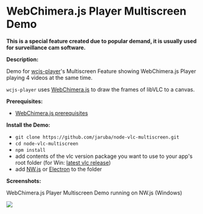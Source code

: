 # WebChimera.js Player Multiscreen Demo

**This is a special feature created due to popular demand, it is usually used for surveillance cam software.**

**Description:**

Demo for [wcjs-player](https://github.com/jaruba/wcjs-player)'s Multiscreen Feature showing WebChimera.js Player playing 4 videos at the same time.

``wcjs-player`` uses [WebChimera.js](https://github.com/RSATom/WebChimera.js) to draw the frames of libVLC to a canvas.

**Prerequisites:**
- [WebChimera.js prerequisites](https://github.com/RSATom/WebChimera.js#build-prerequisites)

**Install the Demo:**
- ``git clone https://github.com/jaruba/node-vlc-multiscreen.git``
- ``cd node-vlc-multiscreen``
- ``npm install``
- add contents of the vlc version package you want to use to your app's root folder (for Win: [latest vlc release](http://www.videolan.org/vlc/download-windows.html))
- add [NW.js](http://nwjs.io/) or [Electron](http://electron.atom.io/) to the folder

**Screenshots:**

WebChimera.js Player Multiscreen Demo running on NW.js (Windows)

<img src="http://webchimera.org/samples/wcjs-player-5.png">
